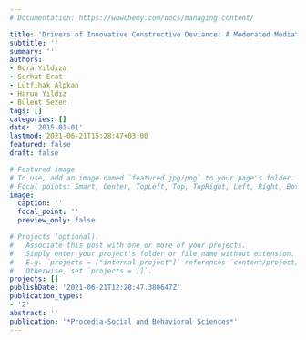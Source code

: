 ```yaml
---
# Documentation: https://wowchemy.com/docs/managing-content/

title: 'Drivers of Innovative Constructive Deviance: A Moderated Mediation Analysis'
subtitle: ''
summary: ''
authors:
- Bora Yıldıza
- Serhat Erat
- Lütfihak Alpkan
- Harun Yıldız
- Bülent Sezen
tags: []
categories: []
date: '2015-01-01'
lastmod: 2021-06-21T15:28:47+03:00
featured: false
draft: false

# Featured image
# To use, add an image named `featured.jpg/png` to your page's folder.
# Focal points: Smart, Center, TopLeft, Top, TopRight, Left, Right, BottomLeft, Bottom, BottomRight.
image:
  caption: ''
  focal_point: ''
  preview_only: false

# Projects (optional).
#   Associate this post with one or more of your projects.
#   Simply enter your project's folder or file name without extension.
#   E.g. `projects = ["internal-project"]` references `content/project/deep-learning/index.md`.
#   Otherwise, set `projects = []`.
projects: []
publishDate: '2021-06-21T12:28:47.380647Z'
publication_types:
- '2'
abstract: ''
publication: '*Procedia-Social and Behavioral Sciences*'
---
```

